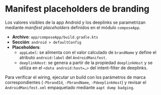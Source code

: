 # Manifest placeholders de branding

Los valores visibles de la app Android y los deeplinks se parametrizan mediante *manifest placeholders* definidos en el módulo `composeApp`.

- **Archivo**: `app/composeApp/build.gradle.kts`
- **Sección**: `android > defaultConfig`
- **Placeholders**:
  - `appLabel`: se alimenta con el valor calculado de `brandName` y define el atributo `android:label` del `AndroidManifest`.
  - `deeplinkHost`: se genera a partir de la propiedad `deeplinkHost` y se utiliza en el `<data android:host=…>` del intent-filter de deeplinks.

Para verificar el wiring, ejecutar un build con los parámetros de marca correspondientes (`-PbrandId`, `-PbrandName`, `-PdeeplinkHost`) y revisar el `AndroidManifest.xml` empaquetado mediante `aapt dump badging`.
